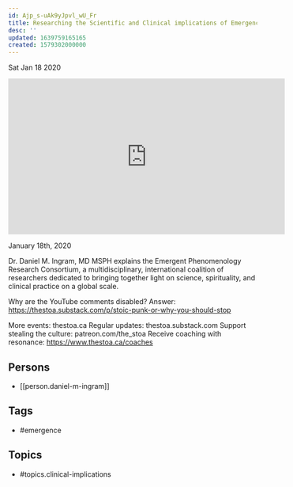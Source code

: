 ```yaml
---
id: Ajp_s-uAk9yJpvl_wU_Fr
title: Researching the Scientific and Clinical implications of Emergence
desc: ''
updated: 1639759165165
created: 1579302000000
---
```





Sat Jan 18 2020

<iframe width="560" height="315" src="https://www.youtube.com/embed/la8Udo5PPVo" title="Researching the Scientific and Clinical implications of Emergence w/ Daniel M. Ingram" frameborder="0" allow="accelerometer; autoplay; clipboard-write; encrypted-media; gyroscope; picture-in-picture" allowfullscreen ></iframe>

January 18th, 2020

Dr. Daniel M. Ingram, MD MSPH explains the Emergent Phenomenology Research Consortium, a multidisciplinary, international coalition of researchers dedicated to bringing together light on science, spirituality, and clinical practice on a global scale.

Why are the YouTube comments disabled? Answer: https://thestoa.substack.com/p/stoic-punk-or-why-you-should-stop

More events: thestoa.ca
Regular updates: thestoa.substack.com
Support stealing the culture: patreon.com/the_stoa
Receive coaching with resonance: https://www.thestoa.ca/coaches

## Persons

- [[person.daniel-m-ingram]]

## Tags

- #emergence

## Topics

- #topics.clinical-implications

